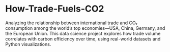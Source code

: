 # How-Trade-Fuels-CO2
Analyzing the relationship between international trade and CO₂ consumption among the world’s top economies—USA, China, Germany, and the European Union. This data science project explores how trade volume correlates with carbon efficiency over time, using real-world datasets and Python visualizations.
